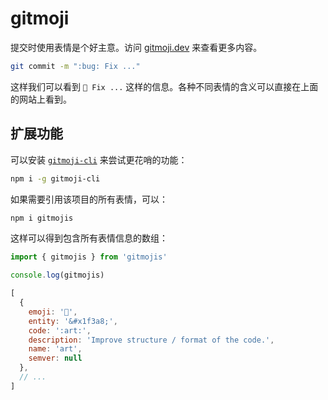 # gitmoji

提交时使用表情是个好主意。访问 [gitmoji.dev](https://gitmoji.dev/) 来查看更多内容。

```bash
git commit -m ":bug: Fix ..."
```

这样我们可以看到 `🐛 Fix ...` 这样的信息。各种不同表情的含义可以直接在上面的网站上看到。

## 扩展功能

可以安装 [`gitmoji-cli`](https://github.com/carloscuesta/gitmoji-cli) 来尝试更花哨的功能：

```bash
npm i -g gitmoji-cli
```

如果需要引用该项目的所有表情，可以：

```bash
npm i gitmojis
```

这样可以得到包含所有表情信息的数组：

```js
import { gitmojis } from 'gitmojis'

console.log(gitmojis)

[
  {
    emoji: '🎨',
    entity: '&#x1f3a8;',
    code: ':art:',
    description: 'Improve structure / format of the code.',
    name: 'art',
    semver: null
  },
  // ...
]
```
